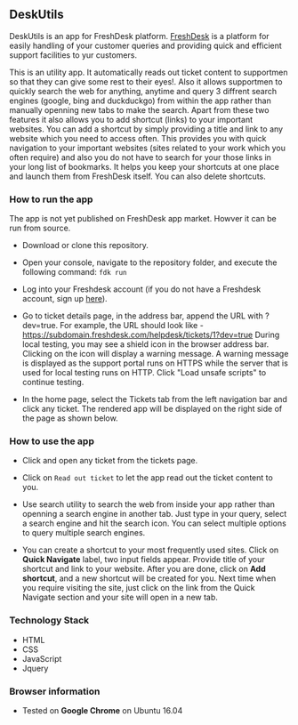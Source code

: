 ## DeskUtils

DeskUtils is an app for FreshDesk platform. [FreshDesk](https://freshdesk.com/) is a platform for easily handling of your customer queries and providing quick and efficient support facilities to yur customers.

This is an utility app. It automatically reads out ticket content to supportmen so that they can give some rest to their eyes!. Also it allows supportmen to quickly search the web for anything, anytime and query 3 diffrent search engines (google, bing and duckduckgo) from within the app rather than manually openning new tabs to make the search. Apart from these two features it also allows you to add shortcut (links) to your important websites. You can add a shortcut by simply providing a title and link to any website which you need to access often. This provides you with quick navigation to your important websites (sites related to your work which you often require) and also you do not have to search for your those links in your long list of bookmarks. It helps you keep your shortcuts at one place and launch them from FreshDesk itself. You can also delete shortcuts.

### How to run the app

The app is not yet published on FreshDesk app market. Howver it can be run from source.

- Download or clone this repository.

- Open your console, navigate to the repository folder, and execute the following command:
  ``` fdk run ```
  
- Log into your Freshdesk account (if you do not have a Freshdesk account, sign up [here](https://freshdesk.com/signup)).

- Go to ticket details page, in the address bar, append the URL with ?dev=true. 
  For example, the URL should look like - https://subdomain.freshdesk.com/helpdesk/tickets/1?dev=true During local testing,
  you may see a shield icon in the browser address bar. Clicking on the icon will display a warning message. 
  A warning message is displayed as the support portal runs on HTTPS while the server that is used for local 
  testing runs on HTTP. Click "Load unsafe scripts" to continue testing.
  
- In the home page, select the Tickets tab from the left navigation bar and click any ticket.
  The rendered app will be displayed on the right side of the page as shown below.
  
### How to use the app

- Click and open any ticket from the tickets page.

- Click on ```Read out ticket``` to let the app read out the ticket content to you.

- Use search utility to search the web from inside your app rather than openning a search engine in another tab.
  Just type in your query, select a search engine and hit the search icon. You can select multiple options to 
  query multiple search engines.
  
- You can create a shortcut to your most frequently used sites. Click on **Quick Navigate** label, two input fields appear.
  Provide title of your shortcut and link to your website. After you are done, click on **Add shortcut**, and a new shortcut
  will be created for you. Next time when you require visiting the site, just click on the link from the Quick Navigate
  section and your site will open in a new tab.
  
### Technology Stack

- HTML
- CSS
- JavaScript
- Jquery

### Browser information

- Tested on **Google Chrome** on Ubuntu 16.04
